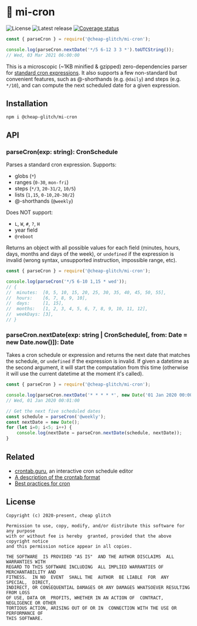 # 📆 mi-cron

![License](https://badgen.net/github/license/cheap-glitch/mi-cron?color=green)
![Latest release](https://badgen.net/github/release/cheap-glitch/mi-cron?color=green)
[![Coverage status](https://coveralls.io/repos/github/cheap-glitch/mi-cron/badge.svg?branch=main)](https://coveralls.io/github/cheap-glitch/mi-cron?branch=main)

```javascript
const { parseCron } = require('@cheap-glitch/mi-cron');

console.log(parseCron.nextDate('*/5 6-12 3 3 *').toUTCString());
// Wed, 03 Mar 2021 06:00:00
```

This is  a microscopic  (~1KB minified &  gzipped) zero-dependencies  parser for
[standard cron expressions](https://en.wikipedia.org/wiki/Cron#CRON_expression).
It  also  supports   a  few  non-standard  but  convenient   features,  such  as
@-shorthands (e.g. `@daily`)  and steps (e.g. `*/10`), and can  compute the next
scheduled date for a given expression.

## Installation

```shell
npm i @cheap-glitch/mi-cron
```

## API

### parseCron(exp: string): CronSchedule

Parses a standard cron expression. Supports:
 * globs (`*`)
 * ranges (`0-30`, `mon-fri`)
 * steps (`*/3`, `20-31/2`, `10/5`)
 * lists (`1,15`, `0-10,20-30/2`)
 * @-shorthands (`@weekly`)

Does NOT support:
 * `L`, `W`, `#`, `?`, `H`
 * year field
 * `@reboot`

Returns an object with all possible values for each field (minutes, hours, days,
months and days of the week), or `undefined` if the expression is invalid (wrong
syntax, unsupported instruction, impossible range, etc).

```javascript
const { parseCron } = require('@cheap-glitch/mi-cron');

console.log(parseCron('*/5 6-10 1,15 * wed'));
// {
// 	minutes:  [0, 5, 10, 15, 20, 25, 30, 35, 40, 45, 50, 55],
// 	hours:    [6, 7, 8, 9, 10],
// 	days:     [1, 15],
// 	months:   [1, 2, 3, 4, 5, 6, 7, 8, 9, 10, 11, 12],
// 	weekDays: [3],
// }
```

### parseCron.nextDate(exp: string | CronSchedule[, from: Date = new Date.now()]): Date

Takes a cron schedule  or expression and returns the next  date that matches the
schedule, or  `undefined` if the expression  is invalid. If given  a datetime as
the second argument, it will start  the computation from this time (otherwise it
will use the current datetime at the moment it's called).

```javascript
const { parseCron } = require('@cheap-glitch/mi-cron');

console.log(parseCron.nextDate('* * * * *', new Date('01 Jan 2020 00:00:00 GMT')).toUTCString());
// Wed, 01 Jan 2020 00:01:00

// Get the next five scheduled dates
const schedule = parseCron('@weekly');
const nextDate = new Date();
for (let i=0; i<5; i++) {
	console.log(nextDate = parseCron.nextDate(schedule, nextDate));
}
```

## Related

 * [crontab.guru](https://crontab.guru), an interactive cron schedule editor
 * [A description of the crontab format](https://crontab.guru/crontab.5.html)
 * [Best practices for cron](https://www.endpoint.com/blog/2008/12/08/best-practices-for-cron)

## License

```text
Copyright (c) 2020-present, cheap glitch

Permission to use, copy, modify, and/or distribute this software for any purpose
with or without fee is hereby  granted, provided that the above copyright notice
and this permission notice appear in all copies.

THE SOFTWARE  IS PROVIDED "AS IS"  AND THE AUTHOR DISCLAIMS  ALL WARRANTIES WITH
REGARD TO THIS SOFTWARE INCLUDING  ALL IMPLIED WARRANTIES OF MERCHANTABILITY AND
FITNESS.  IN NO  EVENT  SHALL THE  AUTHOR  BE LIABLE  FOR  ANY SPECIAL,  DIRECT,
INDIRECT, OR CONSEQUENTIAL DAMAGES OR ANY DAMAGES WHATSOEVER RESULTING FROM LOSS
OF USE, DATA OR  PROFITS, WHETHER IN AN ACTION OF  CONTRACT, NEGLIGENCE OR OTHER
TORTIOUS ACTION, ARISING OUT OF OR IN  CONNECTION WITH THE USE OR PERFORMANCE OF
THIS SOFTWARE.
```
